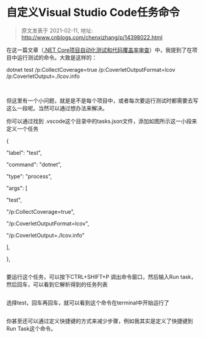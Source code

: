 # 自定义Visual Studio Code任务命令 
> 原文发表于 2021-02-11, 地址: http://www.cnblogs.com/chenxizhang/p/14398022.html 


<p>在这一篇文章（<a href="https://www.cnblogs.com/chenxizhang/p/14397983.html">.NET Core项目自动化测试和代码覆盖率审查</a>）中，我提到了在项目中运行测试的命令。大致是这样的：
</p><p>dotnet test /p:CollectCoverage=true /p:CoverletOutputFormat=lcov /p:CoverletOutput=./lcov.info
</p><p>
 </p><p>但这里有一个小问题，就是是不是每个项目中，或者每次要运行测试时都需要去写这么一段呢。当然可以通过想办法来解决。
</p><p>你可以通过找到 .vscode这个目录中的tasks.json文件，添加如图所示这一小段来定义一个任务
</p><p>    {
</p><p>      "label": "test",
</p><p>      "command": "dotnet",
</p><p>      "type": "process",
</p><p>      "args": [
</p><p>        "test",
</p><p>        "/p:CollectCoverage=true",
</p><p>        "/p:CoverletOutputFormat=lcov",
</p><p>        "/p:CoverletOutput=./lcov.info"
</p><p>      ],
</p><p>    },
</p><p><img src="https://img2020.cnblogs.com/blog/9072/202102/9072-20210211185500398-1541022841.png" alt=""/>
	</p><p>要运行这个任务，可以按下CTRL+SHIFT+P 调出命令窗口，然后输入Run task，然后回车，可以看到它解析得到的任务列表
</p><p><img src="https://img2020.cnblogs.com/blog/9072/202102/9072-20210211185500901-481006218.png" alt=""/>
	</p><p>选择test，回车再回车，就可以看到这个命令在terminal中开始运行了
</p><p><img src="https://img2020.cnblogs.com/blog/9072/202102/9072-20210211185501250-81960635.png" alt=""/>
	</p><p>你甚至还可以通过定义快捷键的方式来减少步骤，例如我其实是定义了快捷键到Run Task这个命令。
</p><p><img src="https://img2020.cnblogs.com/blog/9072/202102/9072-20210211185501489-1351230656.png" alt=""/>
	</p><p>
 </p><p>
 </p><p>
 </p>